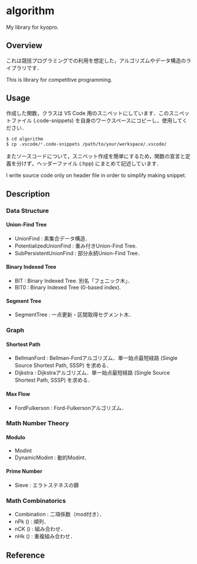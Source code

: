 # algorithm
My library for kyopro.


## Overview

これは競技プログラミングでの利用を想定した，アルゴリズムやデータ構造のライブラリです．

This is library for competitive programming.


## Usage

作成した関数，クラスは VS Code 用のスニペットにしています．このスニペットファイル (.code-snippets) を自身のワークスペースにコピーし，使用してください．

```sh
$ cd algorithm
$ cp .vscode/*.code-snippets /path/to/your/workspace/.vscode/
```

またソースコードについて，スニペット作成を簡単にするため，関数の宣言と定義を分けず，ヘッダーファイル (.hpp) にまとめて記述しています．

I write source code only on header file in order to simplify making snippet. 


## Description

### Data Structure

#### Union-Find Tree

- UnionFind : 素集合データ構造．
- PotentializedUnionFind : 重み付きUnion-Find Tree.
- SubPersistentUnionFind : 部分永続Union-Find Tree．


#### Binary Indexed Tree

- BIT : Binary Indexed Tree. 別名「フェニック木」．
- BIT0 : Binary Indexed Tree (0-based index).


#### Segment Tree

- SegmentTree : 一点更新・区間取得セグメント木．


### Graph

#### Shortest Path

- BellmanFord : Bellman-Fordアルゴリズム．単一始点最短経路 (Single Source Shortest Path, SSSP) を求める．
- Dijkstra : Dijkstraアルゴリズム．単一始点最短経路 (Single Source Shortest Path, SSSP) を求める．


#### Max Flow

- FordFulkerson : Ford-Fulkersonアルゴリズム．


### Math Number Theory

#### Modulo

- Modint
- DynamicModint : 動的Modint．


#### Prime Number

- Sieve : エラトステネスの篩


### Math Combinatorics

- Combination : 二項係数（mod付き）．
- nPk () : 順列．
- nCK () : 組み合わせ．
- nHk () : 重複組み合わせ．


## Reference
